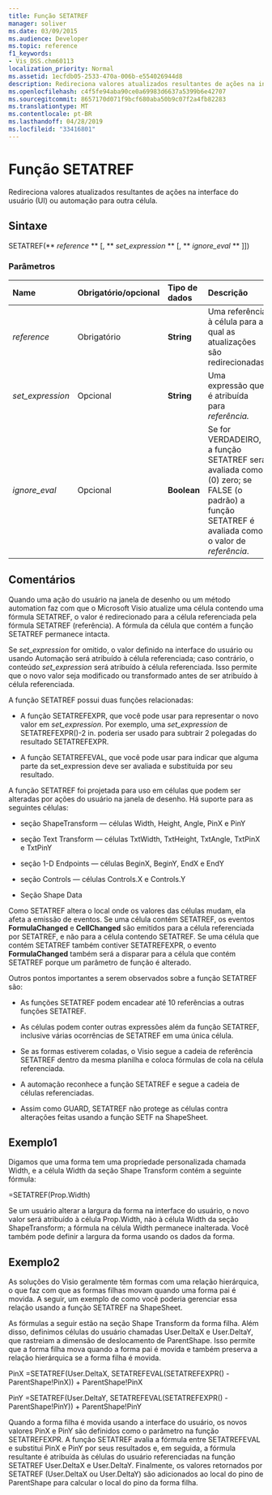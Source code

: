 ```yaml
---
title: Função SETATREF
manager: soliver
ms.date: 03/09/2015
ms.audience: Developer
ms.topic: reference
f1_keywords:
- Vis_DSS.chm60113
localization_priority: Normal
ms.assetid: 1ecfdb05-2533-470a-006b-e554026944d8
description: Redireciona valores atualizados resultantes de ações na interface do usuário (UI) ou automação para outra célula.
ms.openlocfilehash: c4f5fe94aba90ce0a69983d6637a5399b6e42707
ms.sourcegitcommit: 8657170d071f9bcf680aba50b9c07f2a4fb82283
ms.translationtype: MT
ms.contentlocale: pt-BR
ms.lasthandoff: 04/28/2019
ms.locfileid: "33416801"
---
```

# <a name="setatref-function"></a>Função SETATREF

Redireciona valores atualizados resultantes de ações na interface do usuário (UI) ou automação para outra célula. 
  
## <a name="syntax"></a>Sintaxe

SETATREF(** *reference* ** [, ** *set_expression* ** [, ** *ignore_eval* ** ]]) 
  
### <a name="parameters"></a>Parâmetros

|**Name**|**Obrigatório/opcional**|**Tipo de dados**|**Descrição**|
|:-----|:-----|:-----|:-----|
| _reference_ <br/> |Obrigatório  <br/> |**String** <br/> |Uma referência à célula para a qual as atualizações são redirecionadas.  <br/> |
| _set_expression_ <br/> |Opcional  <br/> |**String** <br/> |Uma expressão que é atribuída para _referência._  <br/> |
| _ignore_eval_ <br/> |Opcional  <br/> |**Boolean** <br/> |Se for VERDADEIRO, a função SETATREF será avaliada como (0) zero; se FALSE (o padrão) a função SETATREF é avaliada como o valor de  _referência_.  <br/> |
   
## <a name="remarks"></a>Comentários

Quando uma ação do usuário na janela de desenho ou um método automation faz com que o Microsoft Visio atualize uma célula contendo uma fórmula SETATREF, o valor é redirecionado para a célula referenciada pela fórmula SETATREF (referência). A fórmula da célula que contém a função SETATREF permanece intacta.
  
Se  _set_expression_ for omitido, o valor definido na interface do usuário ou usando Automação será atribuído à célula referenciada; caso contrário, o conteúdo  _set_expression_ será atribuído à célula referenciada. Isso permite que o novo valor seja modificado ou transformado antes de ser atribuído à célula referenciada. 
  
A função SETATREF possui duas funções relacionadas: 
  
- A função SETATREFEXPR, que você pode usar para representar o novo valor em  _set_expression_. Por exemplo, uma  _set_expression_ de SETATREFEXPR()-2 in. poderia ser usado para subtrair 2 polegadas do resultado SETATREFEXPR. 
    
- A função SETATREFEVAL, que você pode usar  para indicar que alguma parte da set_expression deve ser avaliada e substituída por seu resultado. 
    
A função SETATREF foi projetada para uso em células que podem ser alteradas por ações do usuário na janela de desenho. Há suporte para as seguintes células:
  
- seção ShapeTransform — células Width, Height, Angle, PinX e PinY
    
- seção Text Transform — células TxtWidth, TxtHeight, TxtAngle, TxtPinX e TxtPinY
    
- seção 1-D Endpoints  — células BeginX, BeginY, EndX e EndY
    
- seção Controls — células Controls.X e Controls.Y
    
- Seção Shape Data
    
Como SETATREF altera o local onde os valores das células mudam, ela afeta a emissão de eventos. Se uma célula contém SETATREF, os eventos **FormulaChanged** e **CellChanged** são emitidos para a célula referenciada por SETATREF, e não para a célula contendo SETATREF. Se uma célula que contém SETATREF também contiver SETATREFEXPR, o evento **FormulaChanged** também será a disparar para a célula que contém SETATREF porque um parâmetro de função é alterado. 
  
Outros pontos importantes a serem observados sobre a função SETATREF são:
  
- As funções SETATREF podem encadear até 10 referências a outras funções SETATREF. 
    
- As células podem conter outras expressões além da função SETATREF, inclusive várias ocorrências de SETATREF em uma única célula.
    
- Se as formas estiverem coladas, o Visio segue a cadeia de referência SETATREF dentro da mesma planilha e coloca fórmulas de cola na célula referenciada. 
    
- A automação reconhece a função SETATREF e segue a cadeia de células referenciadas. 
    
- Assim como GUARD, SETATREF não protege as células contra alterações feitas usando a função SETF na ShapeSheet.
    
## <a name="example1"></a>Exemplo1

Digamos que uma forma tem uma propriedade personalizada chamada Width, e a célula Width da seção Shape Transform contém a seguinte fórmula:
  
=SETATREF(Prop.Width)
  
Se um usuário alterar a largura da forma na interface do usuário, o novo valor será atribuído à célula Prop.Width, não à célula Width da seção ShapeTransform; a fórmula na célula Width permanece inalterada. Você também pode definir a largura da forma usando os dados da forma.
  
## <a name="example2"></a>Exemplo2

As soluções do Visio geralmente têm formas com uma relação hierárquica, o que faz com que as formas filhas movam quando uma forma pai é movida. A seguir, um exemplo de como você poderia gerenciar essa relação usando a função SETATREF na ShapeSheet. 
  
As fórmulas a seguir estão na seção Shape Transform da forma filha. Além disso, definimos células do usuário chamadas User.DeltaX e User.DeltaY, que rastreiam a dimensão de deslocamento de ParentShape. Isso permite que a forma filha mova quando a forma pai é movida e também preserva a relação hierárquica se a forma filha é movida.
  
PinX =SETATREF(User.DeltaX, SETATREFEVAL(SETATREFEXPR() - ParentShape!PinX)) + ParentShape!PinX
  
PinY =SETATREF(User.DeltaY, SETATREFEVAL(SETATREFEXPR() - ParentShape!PinY)) + ParentShape!PinY
  
Quando a forma filha é movida usando a interface do usuário, os novos valores PinX e PinY são definidos como o parâmetro na função SETATREFEXPR. A função SETATREF avalia a fórmula entre SETATREFEVAL e substitui PinX e PinY por seus resultados e, em seguida, a fórmula resultante é atribuída às células do usuário referenciadas na função SETATREF User.DeltaX e User.DeltaY. Finalmente, os valores retornados por SETATREF (User.DeltaX ou User.DeltaY) são adicionados ao local do pino de ParentShape para calcular o local do pino da forma filha.
  

